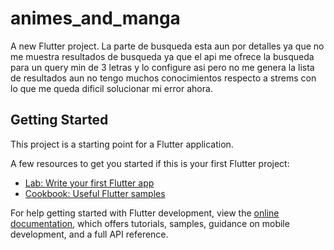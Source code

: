 # animes_and_manga

A new Flutter project.
La parte de busqueda esta aun por detalles ya que no me muestra resultados de busqueda ya que el api me ofrece la busqueda para un query min
de 3 letras y lo configure asi pero no me genera la lista de resultados aun no tengo muchos conocimientos respecto a strems con lo que me queda dificil solucionar mi error ahora.

## Getting Started

This project is a starting point for a Flutter application.

A few resources to get you started if this is your first Flutter project:

- [Lab: Write your first Flutter app](https://docs.flutter.dev/get-started/codelab)
- [Cookbook: Useful Flutter samples](https://docs.flutter.dev/cookbook)

For help getting started with Flutter development, view the
[online documentation](https://docs.flutter.dev/), which offers tutorials,
samples, guidance on mobile development, and a full API reference.
